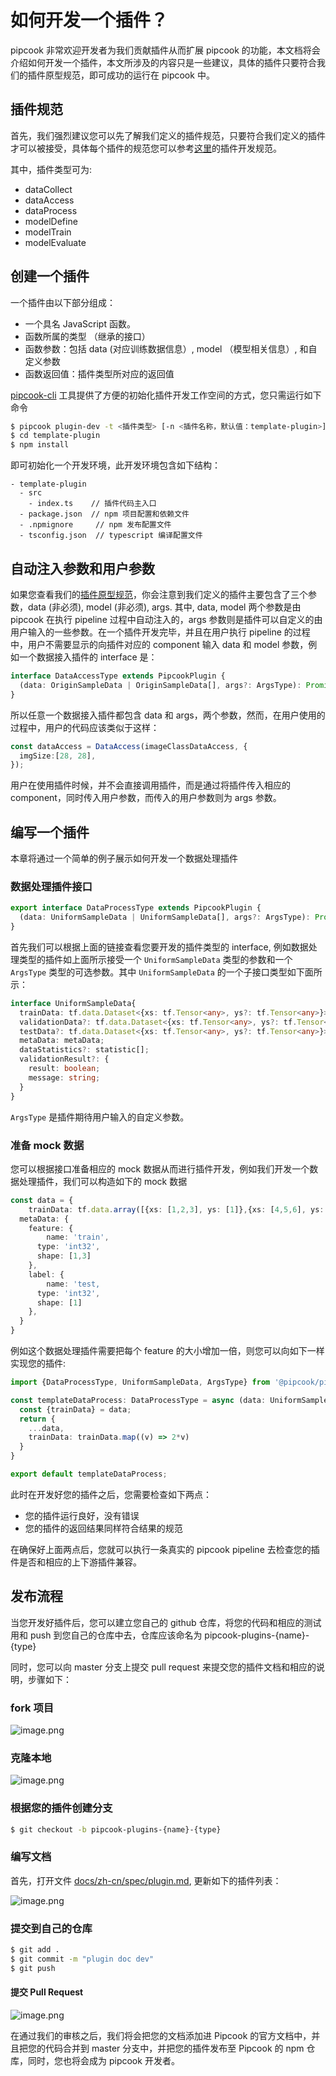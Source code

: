 # 如何开发一个插件？

pipcook 非常欢迎开发者为我们贡献插件从而扩展 pipcook 的功能，本文档将会介绍如何开发一个插件，本文所涉及的内容只是一些建议，具体的插件只要符合我们的插件原型规范，即可成功的运行在 pipcook 中。

## 插件规范

首先，我们强烈建议您可以先了解我们定义的插件规范，只要符合我们定义的插件才可以被接受，具体每个插件的规范您可以参考[这里](../devel/developer-guide.md)的插件开发规范。

其中，插件类型可为:

- dataCollect
- dataAccess
- dataProcess
- modelDefine
- modelTrain
- modelEvaluate

## 创建一个插件

一个插件由以下部分组成：

- 一个具名 JavaScript 函数。
- 函数所属的类型 （继承的接口）
- 函数参数：包括 data (对应训练数据信息）, model （模型相关信息）, 和自定义参数
- 函数返回值：插件类型所对应的返回值

[pipcook-cli][] 工具提供了方便的初始化插件开发工作空间的方式，您只需运行如下命令

```sh
$ pipcook plugin-dev -t <插件类型> [-n <插件名称，默认值：template-plugin>]
$ cd template-plugin
$ npm install
```

即可初始化一个开发环境，此开发环境包含如下结构：

```
- template-plugin
  - src
    - index.ts    // 插件代码主入口
  - package.json  // npm 项目配置和依赖文件
  - .npmignore     // npm 发布配置文件
  - tsconfig.json  // typescript 编译配置文件
```

## 自动注入参数和用户参数

如果您查看我们的[插件原型规范](../spec/plugin.md)，你会注意到我们定义的插件主要包含了三个参数，data (非必须), model (非必须), args. 其中, data, model 两个参数是由 pipcook 在执行 pipeline 过程中自动注入的，args 参数则是插件可以自定义的由用户输入的一些参数。在一个插件开发完毕，并且在用户执行 pipeline 的过程中，用户不需要显示的向插件对应的 component 输入 data 和 model 参数，例如一个数据接入插件的 interface 是：

```ts
interface DataAccessType extends PipcookPlugin {
  (data: OriginSampleData | OriginSampleData[], args?: ArgsType): Promise<UniformSampleData>
}
```

所以任意一个数据接入插件都包含 data 和 args，两个参数，然而，在用户使用的过程中，用户的代码应该类似于这样：

```ts
const dataAccess = DataAccess(imageClassDataAccess, {
  imgSize:[28, 28],
});
```

用户在使用插件时候，并不会直接调用插件，而是通过将插件传入相应的 component，同时传入用户参数，而传入的用户参数则为 args 参数。

## 编写一个插件

本章将通过一个简单的例子展示如何开发一个数据处理插件

### 数据处理插件接口

```ts
export interface DataProcessType extends PipcookPlugin {
  (data: UniformSampleData | UniformSampleData[], args?: ArgsType): Promise<UniformSampleData>
}
```

首先我们可以根据上面的链接查看您要开发的插件类型的 interface, 例如数据处理类型的插件如上面所示接受一个 `UniformSampleData` 类型的参数和一个 `ArgsType` 类型的可选参数。其中 `UniformSampleData` 的一个子接口类型如下面所示：

```ts
interface UniformSampleData{
  trainData: tf.data.Dataset<{xs: tf.Tensor<any>, ys?: tf.Tensor<any>}>;
  validationData?: tf.data.Dataset<{xs: tf.Tensor<any>, ys?: tf.Tensor<any>}>;
  testData?: tf.data.Dataset<{xs: tf.Tensor<any>, ys?: tf.Tensor<any>}>;
  metaData: metaData;
  dataStatistics?: statistic[];
  validationResult?: {
    result: boolean;
    message: string;
  }
}
```

`ArgsType` 是插件期待用户输入的自定义参数。

### 准备 mock 数据

您可以根据接口准备相应的 mock 数据从而进行插件开发，例如我们开发一个数据处理插件，我们可以构造如下的 mock 数据

```ts
const data = {
	trainData: tf.data.array([{xs: [1,2,3], ys: [1]},{xs: [4,5,6], ys: [2]}]),
  metaData: {
    feature: {
    	name: 'train',
      type: 'int32',
      shape: [1,3]
    },
    label: {
    	name: 'test,
      type: 'int32',
      shape: [1]
    },
  }
}
```

例如这个数据处理插件需要把每个 feature 的大小增加一倍，则您可以向如下一样实现您的插件:

```ts
import {DataProcessType, UniformSampleData, ArgsType} from '@pipcook/pipcook-core'

const templateDataProcess: DataProcessType = async (data: UniformSampleData, args?: ArgsType): Promise<UniformSampleData> => {
  const {trainData} = data;
  return {
  	...data,
    trainData: trainData.map((v) => 2*v)
  }
}

export default templateDataProcess;
```

此时在开发好您的插件之后，您需要检查如下两点：

- 您的插件运行良好，没有错误
- 您的插件的返回结果同样符合结果的规范

在确保好上面两点后，您就可以执行一条真实的 pipcook pipeline 去检查您的插件是否和相应的上下游插件兼容。

## 发布流程

当您开发好插件后，您可以建立您自己的 github 仓库，将您的代码和相应的测试用和 push 到您自己的仓库中去，仓库应该命名为 pipcook-plugins-{name}-{type}

同时，您可以向 master 分支上提交 pull request 来提交您的插件文档和相应的说明，步骤如下：

### fork 项目

![image.png](https://img.alicdn.com/tfs/TB1aaMbuKL2gK0jSZFmXXc7iXXa-2006-358.png)

### 克隆本地

![image.png](https://img.alicdn.com/tfs/TB1CWz7uGL7gK0jSZFBXXXZZpXa-718-368.png)

### 根据您的插件创建分支

```sh
$ git checkout -b pipcook-plugins-{name}-{type}
```

### 编写文档

首先，打开文件 [docs/zh-cn/spec/plugin.md](../spec/plugin.md), 更新如下的插件列表：

![image.png](https://img.alicdn.com/tfs/TB14EscuG61gK0jSZFlXXXDKFXa-988-476.png)

### 提交到自己的仓库

```sh
$ git add .
$ git commit -m "plugin doc dev"
$ git push
```

#### 提交 Pull Request

![image.png](https://img.alicdn.com/tfs/TB1IP69uKT2gK0jSZFvXXXnFXXa-1318-172.png)

在通过我们的审核之后，我们将会把您的文档添加进 Pipcook 的官方文档中，并且把您的代码合并到 master 分支中，并把您的插件发布至 Pipcook 的 npm 仓库，同时，您也将会成为 pipcook 开发者。

[pipcook-cli]: https://github.com/alibaba/pipcook/tree/master/packages/cli